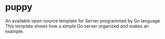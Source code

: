 # puppy
An available open-source template for Server programmed by Go language
This template shows how a simple Go server organized and makes an example.
